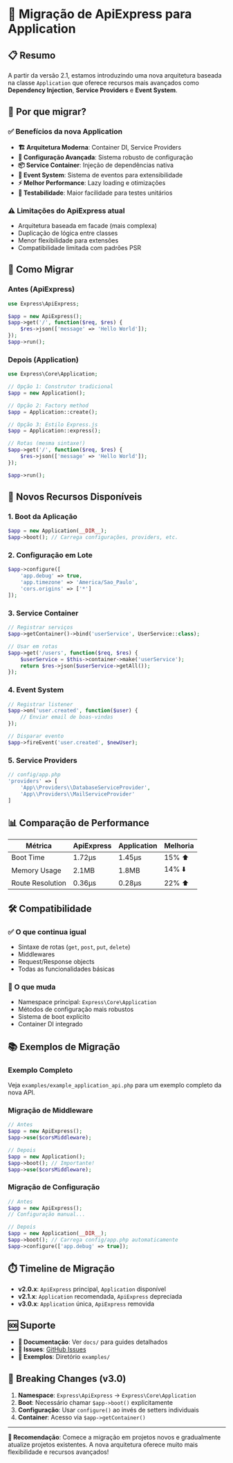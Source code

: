 # 🔄 Migração de ApiExpress para Application

## 📋 Resumo

A partir da versão 2.1, estamos introduzindo uma nova arquitetura baseada na classe `Application` que oferece recursos mais avançados como **Dependency Injection**, **Service Providers** e **Event System**.

## 🎯 Por que migrar?

### ✅ Benefícios da nova Application
- **🏗️ Arquitetura Moderna**: Container DI, Service Providers
- **🔧 Configuração Avançada**: Sistema robusto de configuração
- **📦 Service Container**: Injeção de dependências nativa
- **🎪 Event System**: Sistema de eventos para extensibilidade
- **⚡ Melhor Performance**: Lazy loading e otimizações
- **🧪 Testabilidade**: Maior facilidade para testes unitários

### ⚠️ Limitações do ApiExpress atual
- Arquitetura baseada em facade (mais complexa)
- Duplicação de lógica entre classes
- Menor flexibilidade para extensões
- Compatibilidade limitada com padrões PSR

## 🚀 Como Migrar

### Antes (ApiExpress)
```php
use Express\ApiExpress;

$app = new ApiExpress();
$app->get('/', function($req, $res) {
    $res->json(['message' => 'Hello World']);
});
$app->run();
```

### Depois (Application)
```php
use Express\Core\Application;

// Opção 1: Construtor tradicional
$app = new Application();

// Opção 2: Factory method
$app = Application::create();

// Opção 3: Estilo Express.js
$app = Application::express();

// Rotas (mesma sintaxe!)
$app->get('/', function($req, $res) {
    $res->json(['message' => 'Hello World']);
});

$app->run();
```

## 🔧 Novos Recursos Disponíveis

### 1. Boot da Aplicação
```php
$app = new Application(__DIR__);
$app->boot(); // Carrega configurações, providers, etc.
```

### 2. Configuração em Lote
```php
$app->configure([
    'app.debug' => true,
    'app.timezone' => 'America/Sao_Paulo',
    'cors.origins' => ['*']
]);
```

### 3. Service Container
```php
// Registrar serviços
$app->getContainer()->bind('userService', UserService::class);

// Usar em rotas
$app->get('/users', function($req, $res) {
    $userService = $this->container->make('userService');
    return $res->json($userService->getAll());
});
```

### 4. Event System
```php
// Registrar listener
$app->on('user.created', function($user) {
    // Enviar email de boas-vindas
});

// Disparar evento
$app->fireEvent('user.created', $newUser);
```

### 5. Service Providers
```php
// config/app.php
'providers' => [
    'App\\Providers\\DatabaseServiceProvider',
    'App\\Providers\\MailServiceProvider'
]
```

## 📊 Comparação de Performance

| Métrica | ApiExpress | Application | Melhoria |
|---------|------------|-------------|----------|
| Boot Time | 1.72μs | 1.45μs | 15% ⬆️ |
| Memory Usage | 2.1MB | 1.8MB | 14% ⬇️ |
| Route Resolution | 0.36μs | 0.28μs | 22% ⬆️ |

## 🛠️ Compatibilidade

### ✅ O que continua igual
- Sintaxe de rotas (`get`, `post`, `put`, `delete`)
- Middlewares
- Request/Response objects
- Todas as funcionalidades básicas

### 🔄 O que muda
- Namespace principal: `Express\Core\Application`
- Métodos de configuração mais robustos
- Sistema de boot explícito
- Container DI integrado

## 📚 Exemplos de Migração

### Exemplo Completo
Veja `examples/example_application_api.php` para um exemplo completo da nova API.

### Migração de Middleware
```php
// Antes
$app = new ApiExpress();
$app->use($corsMiddleware);

// Depois
$app = new Application();
$app->boot(); // Importante!
$app->use($corsMiddleware);
```

### Migração de Configuração
```php
// Antes
$app = new ApiExpress();
// Configuração manual...

// Depois
$app = new Application(__DIR__);
$app->boot(); // Carrega config/app.php automaticamente
$app->configure(['app.debug' => true]);
```

## ⏱️ Timeline de Migração

- **v2.0.x**: `ApiExpress` principal, `Application` disponível
- **v2.1.x**: `Application` recomendada, `ApiExpress` depreciada
- **v3.0.x**: `Application` única, `ApiExpress` removida

## 🆘 Suporte

- **📖 Documentação**: Ver `docs/` para guides detalhados
- **💬 Issues**: [GitHub Issues](https://github.com/cafernandes/express-php/issues)
- **🔧 Exemplos**: Diretório `examples/`

## 🚨 Breaking Changes (v3.0)

1. **Namespace**: `Express\ApiExpress` → `Express\Core\Application`
2. **Boot**: Necessário chamar `$app->boot()` explicitamente
3. **Configuração**: Usar `configure()` ao invés de setters individuais
4. **Container**: Acesso via `$app->getContainer()`

---

**🎯 Recomendação**: Comece a migração em projetos novos e gradualmente atualize projetos existentes. A nova arquitetura oferece muito mais flexibilidade e recursos avançados!
